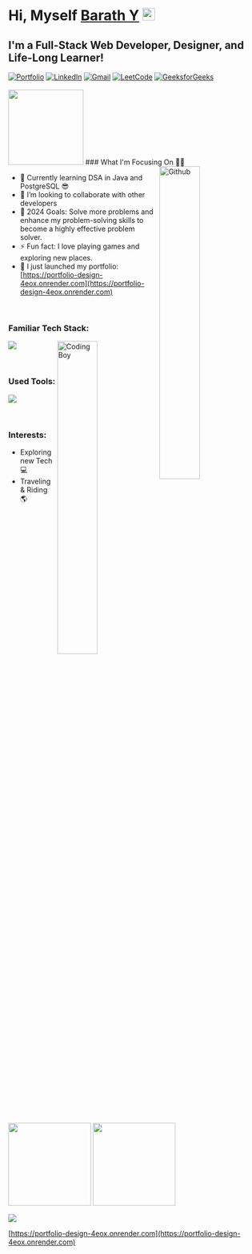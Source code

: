 <!-- This Barath-developer2004's Repository is most important and valuable repository because its README.md (this file) appears as Github profile. -->


# Hi, Myself <a href="https://sanajitjana.github.io" target="_blank">Barath Y</a> <img src="https://media.giphy.com/media/hvRJCLFzcasrR4ia7z/giphy.gif" width="25px">

## I'm a Full-Stack Web Developer, Designer, and Life-Long Learner!

<div align="left">
<a href="https://portfolio-design-4eox.onrender.com"><img alt="Portfolio" src="https://img.shields.io/badge/portfolio-008000.svg?style=for-the-badge&logo=google-chrome&logoColor=white"/></a>
<a href="https://www.linkedin.com/notifications/?filter=all"><img alt="LinkedIn" src="https://img.shields.io/badge/linkedin-%230077B5.svg?style=for-the-badge&logo=linkedin&logoColor=white"/></a>
<a href="https://mail.google.com/mail/u/0/?tab=rm&ogbl#inbox"><img alt="Gmail" src="https://img.shields.io/badge/Gmail-D14836?style=for-the-badge&logo=gmail&logoColor=white"/></a>
<a href="https://leetcode.com/u/BTBVBVcv9F/"><img alt="LeetCode" src="https://img.shields.io/badge/LeetCode-FFA116?style=for-the-badge&logo=leetcode&logoColor=white"/></a>
<a href="https://www.geeksforgeeks.org/user/barathsxqdg/"><img alt="GeeksforGeeks" src="https://img.shields.io/badge/GeeksforGeeks-32C766?style=for-the-badge&logo=hackerrank&logoColor=white"/></a>
</div>

<br/>

<img src="https://komarev.com/ghpvc/?username=barath-developer2004&color=blue&style=plastic&label=Profile%20Views&count=1489" width="150">
### What I'm Focusing On 👨‍💻
<img width="40%" align="right" alt="Github" src="https://raw.githubusercontent.com/onimur/.github/master/.resources/git-header.svg" />

- 🌱 Currently learning DSA in Java and PostgreSQL 😎
- 👯 I’m looking to collaborate with other developers
- 🥅 2024 Goals: Solve more problems and enhance my problem-solving skills to become a highly effective problem solver.
- ⚡ Fun fact: I love playing games and exploring new places.
- 🔭 I just launched my portfolio: [https://portfolio-design-4eox.onrender.com](https://portfolio-design-4eox.onrender.com)

<br />

### Familiar Tech Stack:

<!-- coding boy -->
<img width="40%" align="right" alt="Coding Boy" src="https://github.com/sanajitjana/sanajitjana/blob/master/coding.gif?raw=true" />

<!-- language -->

[![](https://skillicons.dev/icons?i=java,spring,hibernate,php,mysql,js,html,css)]()

<br/>

### Used Tools:

[![](https://skillicons.dev/icons?i=git,github,netlify,heroku,vscode,powershell)]()

<br />

### Interests:

- Exploring new Tech 💻
- Traveling & Riding 🌎

<!-- ### My GitHub Stats: -->
<p>
  <img height="165em" src="https://github-readme-streak-stats.herokuapp.com/?user=barath-developer2004&show_icons=true&hide_border=true&&count_private=true&include_all_commits=true"/>  
  <img height="165em" src="https://github-readme-stats.vercel.app/api?username=barath-developer2004&show_icons=true&hide_border=true&&count_private=true&include_all_commits=true" />
</p>

![](./profile-3d-contrib/profile-season-animate.svg) 

[https://portfolio-design-4eox.onrender.com](https://portfolio-design-4eox.onrender.com)

